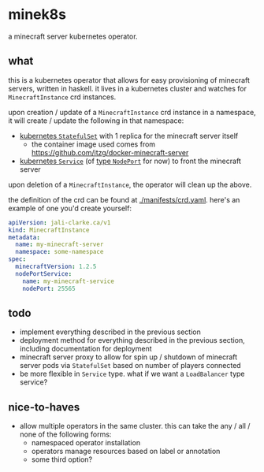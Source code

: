 # minek8s

a minecraft server kubernetes operator.

## what

this is a kubernetes operator that allows for easy provisioning of minecraft servers, written in haskell.
it lives in a kubernetes cluster and watches for `MinecraftInstance` crd instances.

upon creation / update of a `MinecraftInstance` crd instance in a namespace, it will create / update the following in that namespace:
* [kubernetes `StatefulSet`](https://kubernetes.io/docs/concepts/workloads/controllers/statefulset/) with 1 replica for the minecraft server itself
  * the container image used comes from https://github.com/itzg/docker-minecraft-server
* [kubernetes `Service`](https://kubernetes.io/docs/concepts/services-networking/service/) (of [type `NodePort`](https://kubernetes.io/docs/concepts/services-networking/service/#type-nodeport) for now) to front the minecraft server

upon deletion of a `MinecraftInstance`, the operator will clean up the above.

the definition of the crd can be found at [./manifests/crd.yaml](./manifests/crd.yaml).
here's an example of one you'd create yourself:

```yaml
apiVersion: jali-clarke.ca/v1
kind: MinecraftInstance
metadata:
  name: my-minecraft-server
  namespace: some-namespace
spec:
  minecraftVersion: 1.2.5
  nodePortService:
    name: my-minecraft-service
    nodePort: 25565
```

## todo

* implement everything described in the previous section
* deployment method for everything described in the previous section, including documentation for deployment
* minecraft server proxy to allow for spin up / shutdown of minecraft server pods via `StatefulSet` based on number of players connected
* be more flexible in `Service` type.  what if we want a `LoadBalancer` type service?

## nice-to-haves

* allow multiple operators in the same cluster.  this can take the any / all / none of the following forms:
  * namespaced operator installation
  * operators manage resources based on label or annotation
  * some third option?
